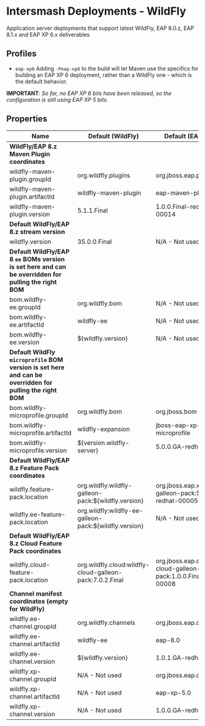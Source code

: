 # Intersmash Deployments - WildFly

Application server deployments that support latest WildFly, EAP 8.0.z, EAP 8.1.x and EAP XP 6.x deliverables 

## Profiles

- `eap-xp6`
Adding `-Peap-xp6` to the build will let Maven use the specifics for building an EAP XP 6 deployment, rather than a 
WildFly one - which is the default behavior.

**IMPORTANT**:
_So far, no EAP XP 6 bits have been released, so the configuration is still using EAP XP 5 bits._

## Properties

| Name                                                                                                       | Default (WildFly)                                        | Default (EAP XP 6)                                                  |
|------------------------------------------------------------------------------------------------------------|----------------------------------------------------------|---------------------------------------------------------------------|
| **WildFly/EAP 8.z Maven Plugin coordinates**                                                               |                                                          |                                                                     |
| wildfly-maven-plugin.groupId                                                                               | org.wildfly.plugins                                      | org.jboss.eap.plugins                                               |
| wildfly-maven-plugin.artifactId                                                                            | wildfly-maven-plugin                                     | eap-maven-plugin                                                    |
| wildfly-maven-plugin.version                                                                               | 5.1.1.Final                                              | 1.0.0.Final-redhat-00014                                            |
| **Default WildFly/EAP 8.z stream version**                                                                 |                                                          |                                                                     |
| wildfly.version                                                                                            | 35.0.0.Final                                             | N/A - Not used                                                      |
| **Default WildFly/EAP 8 `ee` BOMs version is set here and can be overridden for pulling the right BOM**    |                                                          |                                                                     |
| bom.wildfly-ee.groupId                                                                                     | org.wildfly.bom                                          | N/A - Not used                                                      |
| bom.wildfly-ee.artifactId                                                                                  | wildfly-ee                                               | N/A - Not used                                                      |
| bom.wildfly-ee.version                                                                                     | ${wildfly.version}                                       | N/A - Not used                                                      |
| **Default WildFly `microprofile` BOM version is set here and can be overridden for pulling the right BOM** |                                                          |                                                                     |
| bom.wildfly-microprofile.groupId                                                                           | org.wildfly.bom                                          | org.jboss.bom                                                       |
| bom.wildfly-microprofile.artifactId                                                                        | wildfly-expansion                                        | jboss-eap-xp-microprofile                                           |
| bom.wildfly-microprofile.version                                                                           | ${version.wildfly-server}                                | 5.0.0.GA-redhat-00009                                               |
| **Default WildFly/EAP 8.z Feature Pack coordinates**                                                       |                                                          |                                                                     |
| wildfly.feature-pack.location                                                                              | org.wildfly:wildfly-galleon-pack:${wildfly.version}      | org.jboss.eap.xp:wildfly-galleon-pack:5.0.0.GA-redhat-00005         |
| wildfly.ee-feature-pack.location                                                                           | org.wildfly:wildfly-ee-galleon-pack:${wildfly.version}   | N/A - Not used                                                      |
| **Default WildFly/EAP 8.z Cloud Feature Pack coordinates**                                                 |                                                          |                                                                     |
| wildfly.cloud-feature-pack.location                                                                        | org.wildfly.cloud:wildfly-cloud-galleon-pack:7.0.2.Final | org.jboss.eap.cloud:eap-cloud-galleon-pack:1.0.0.Final-redhat-00008 |
| **Channel manifest coordinates (empty for WildFly)**                                                       |                                                          |                                                                     |
| wildfly.ee-channel.groupId                                                                                 | org.wildfly.channels                                     | org.jboss.eap.channels                                              |
| wildfly.ee-channel.artifactId                                                                              | wildfly-ee                                               | eap-8.0                                                             |
| wildfly.ee-channel.version                                                                                 | ${wildfly.version}                                       | 1.0.1.GA-redhat-00003                                               |
| wildfly.xp-channel.groupId                                                                                 | N/A - Not used                                           | org.jboss.eap.channels                                              |
| wildfly.xp-channel.artifactId                                                                              | N/A - Not used                                           | eap-xp-5.0                                                          |
| wildfly.xp-channel.version                                                                                 | N/A - Not used                                           | 1.0.0.GA-redhat-00006                                               |
